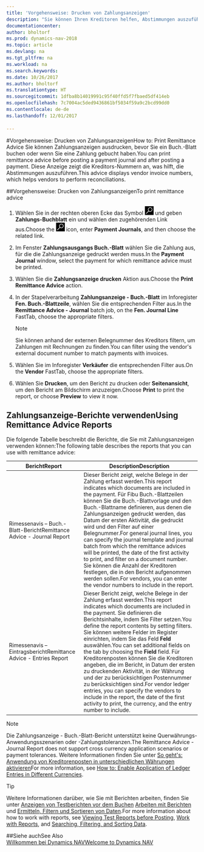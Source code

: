 ```yaml
---
title: 'Vorgehensweise: Drucken von Zahlungsanzeigen'
description: "Sie können Ihren Kreditoren helfen, Abstimmungen auszuführen, indem Sie Zahlungsanzeige ausdrucken, bevor Sie ein Buch.-Blatt buchen oder wenn Sie eine Zahlung buchen."
documentationcenter: 
author: bholtorf
ms.prod: dynamics-nav-2018
ms.topic: article
ms.devlang: na
ms.tgt_pltfrm: na
ms.workload: na
ms.search.keywords: 
ms.date: 10/26/2017
ms.author: bholtorf
ms.translationtype: HT
ms.sourcegitcommit: 1dfba8b14019991c95f40ffd5f7fbaed5df414eb
ms.openlocfilehash: 7c7004ac5ded9436861bf5034f59a9c2bcd99dd0
ms.contentlocale: de-de
ms.lasthandoff: 12/01/2017

---
```


#<a name="how-to-print-remittance-advice"></a><span data-ttu-id="4b15b-103">Vorgehensweise: Drucken von Zahlungsanzeigen</span><span class="sxs-lookup"><span data-stu-id="4b15b-103">How to: Print Remittance Advice</span></span>
<span data-ttu-id="4b15b-104">Sie können Zahlungsanzeigen ausdrucken, bevor Sie ein Buch.-Blatt buchen oder wenn Sie eine Zahlung gebucht haben.</span><span class="sxs-lookup"><span data-stu-id="4b15b-104">You can print remittance advice before posting a payment journal and after posting a payment.</span></span> <span data-ttu-id="4b15b-105">Diese Anzeige zeigt die Kreditors-Nummern an, was hilft, die Abstimmungen auszuführen.</span><span class="sxs-lookup"><span data-stu-id="4b15b-105">This advice displays vendor invoice numbers, which helps vendors to perform reconciliations.</span></span>

##<a name="to-print-remittance-advice"></a><span data-ttu-id="4b15b-106">Vorgehensweise: Drucken von Zahlungsanzeigen</span><span class="sxs-lookup"><span data-stu-id="4b15b-106">To print remittance advice</span></span>
1. <span data-ttu-id="4b15b-107">Wählen Sie in der rechten oberen Ecke das Symbol ![Nach Seite oder Bericht suchen](media/ui-search/search_small.png "Nach Seite oder Bericht suchen") und geben **Zahlungs-Buchblatt** ein und wählen den zugehörenden Link aus.</span><span class="sxs-lookup"><span data-stu-id="4b15b-107">Choose the ![Search for Page or Report](media/ui-search/search_small.png "Search for Page or Report icon") icon, enter **Payment Journals**, and then choose the related link.</span></span>  
2. <span data-ttu-id="4b15b-108">Im Fenster **Zahlungsausgangs Buch.-Blatt** wählen Sie die Zahlung aus, für die die Zahlungsanzeige gedruckt werden muss.</span><span class="sxs-lookup"><span data-stu-id="4b15b-108">In the **Payment Journal** window, select the payment for which remittance advice must be printed.</span></span>  
3. <span data-ttu-id="4b15b-109">Wählen Sie die **Zahlungsanzeige drucken** Aktion aus.</span><span class="sxs-lookup"><span data-stu-id="4b15b-109">Choose the **Print Remittance Advice** action.</span></span>  
4. <span data-ttu-id="4b15b-110">In der Stapelverarbeitung **Zahlungsanzeige - Buch.-Blatt** im Inforegister **Fen. Buch.-Blattzeile**, wählen Sie die entsprechenden Filter aus.</span><span class="sxs-lookup"><span data-stu-id="4b15b-110">In the **Remittance Advice - Journal** batch job, on the **Fen. Journal Line** FastTab, choose the appropriate filters.</span></span>  
  
    >[!Note]
    > <span data-ttu-id="4b15b-111">Sie können anhand der externen Belegnummer des Kreditors filtern, um Zahlungen mit Rechnungen zu finden.</span><span class="sxs-lookup"><span data-stu-id="4b15b-111">You can filter using the vendor's external document number to match payments with invoices.</span></span>

5. <span data-ttu-id="4b15b-112">Wählen Sie im Inforegister **Verkäufer** die entsprechenden Filter aus.</span><span class="sxs-lookup"><span data-stu-id="4b15b-112">On the **Vendor** FastTab, choose the appropriate filters.</span></span>  
6. <span data-ttu-id="4b15b-113">Wählen Sie **Drucken**, um den Bericht zu drucken oder **Seitenansicht**, um den Bericht am Bildschirm anzuzeigen.</span><span class="sxs-lookup"><span data-stu-id="4b15b-113">Choose **Print** to print the report, or choose **Preview** to view it now.</span></span>  

## <a name="using-remittance-advice-reports"></a><span data-ttu-id="4b15b-114">Zahlungsanzeige-Berichte verwenden</span><span class="sxs-lookup"><span data-stu-id="4b15b-114">Using Remittance Advice Reports</span></span>
<span data-ttu-id="4b15b-115">Die folgende Tabelle beschreibt die Berichte, die Sie mit Zahlungsanzeigen verwenden können:</span><span class="sxs-lookup"><span data-stu-id="4b15b-115">The following table describes the reports that you can use with remittance advice:</span></span>

|<span data-ttu-id="4b15b-116">Bericht</span><span class="sxs-lookup"><span data-stu-id="4b15b-116">Report</span></span>|<span data-ttu-id="4b15b-117">Description</span><span class="sxs-lookup"><span data-stu-id="4b15b-117">Description</span></span>|
|----|----|
|<span data-ttu-id="4b15b-118">Rimessenavis – Buch.-Blatt-Bericht</span><span class="sxs-lookup"><span data-stu-id="4b15b-118">Remittance Advice - Journal Report</span></span>|<span data-ttu-id="4b15b-119">Dieser Bericht zeigt, welche Belege in der Zahlung erfasst werden.</span><span class="sxs-lookup"><span data-stu-id="4b15b-119">This report indicates which documents are included in the payment.</span></span> <span data-ttu-id="4b15b-120">Für Fibu Buch.-Blattzeilen können Sie die Buch.-Blattvorlage und den Buch.-Blattname definieren, aus denen die Zahlungsanzeigen gedruckt werden, das Datum der ersten Aktivität, die gedruckt wird und den Filter auf einer Belegnummer.</span><span class="sxs-lookup"><span data-stu-id="4b15b-120">For general journal lines, you can specify the journal template and journal batch from which the remittance advices will be printed, the date of the first activity to print, and filter on a document number.</span></span> <span data-ttu-id="4b15b-121">Sie können die Anzahl der Kreditoren festlegen, die in den Bericht aufgenommen werden sollen.</span><span class="sxs-lookup"><span data-stu-id="4b15b-121">For vendors, you can enter the vendor numbers to include in the report.</span></span> |
|<span data-ttu-id="4b15b-122">Rimessenavis – Eintragsbericht</span><span class="sxs-lookup"><span data-stu-id="4b15b-122">Remittance Advice - Entries Report</span></span>| <span data-ttu-id="4b15b-123">Dieser Bericht zeigt, welche Belege in der Zahlung erfasst werden.</span><span class="sxs-lookup"><span data-stu-id="4b15b-123">This report indicates which documents are included in the payment.</span></span> <span data-ttu-id="4b15b-124">Sie definieren die Berichtsinhalte, indem Sie Filter setzen.</span><span class="sxs-lookup"><span data-stu-id="4b15b-124">You define the report contents by setting filters.</span></span> <span data-ttu-id="4b15b-125">Sie können weitere Felder im Register einrichten, indem Sie das Feld **Feld** auswählen.</span><span class="sxs-lookup"><span data-stu-id="4b15b-125">You can set additional fields on the tab by choosing the **Field** field.</span></span> <span data-ttu-id="4b15b-126">Für Kreditorenposten können Sie die Kreditoren angeben, die im Bericht, in Datum der ersten zu druckenden Aktivität, in der Währung und der zu berücksichtigen Postennummer zu berücksichtigen sind.</span><span class="sxs-lookup"><span data-stu-id="4b15b-126">For vendor ledger entries, you can specify the vendors to include in the report, the date of the first activity to print, the currency, and the entry number to include.</span></span> |

> [!Note]
> <span data-ttu-id="4b15b-127">Die Zahlungsanzeige - Buch.-Blatt-Bericht unterstützt keine Querwährungs-Anwendungsszenarien oder -Zahlungstoleranzen.</span><span class="sxs-lookup"><span data-stu-id="4b15b-127">The Remittance Advice - Journal Report does not support cross currency application scenarios or payment tolerances.</span></span> <span data-ttu-id="4b15b-128">Weitere Informationen finden Sie unter [So geht's: Anwendung von Kreditorenposten in unterschiedlichen Währungen aktivieren](finance-how-enable-application-ledger-entries-different-currencies.md)</span><span class="sxs-lookup"><span data-stu-id="4b15b-128">For more information, see [How to: Enable Application of Ledger Entries in Different Currencies](finance-how-enable-application-ledger-entries-different-currencies.md).</span></span>

> [!Tip]
> <span data-ttu-id="4b15b-129">Weitere Informationen darüber, wie Sie mit Berichten arbeiten, finden Sie unter [Anzeigen von Testberichten vor dem Buchen](ui-how-view-test-reports-posting.md) [Arbeiten mit Berichten](ui-work-report.md) und [Ermitteln, Filtern und Sortieren von Daten](ui-enter-criteria-filters.md).</span><span class="sxs-lookup"><span data-stu-id="4b15b-129">For more information about how to work with reports, see [Viewing Test Reports before Posting](ui-how-view-test-reports-posting.md), [Work with Reports](ui-work-report.md), and [Searching, Filtering, and Sorting Data](ui-enter-criteria-filters.md).</span></span>

##<a name="see-also"></a><span data-ttu-id="4b15b-130">Siehe auch</span><span class="sxs-lookup"><span data-stu-id="4b15b-130">See Also</span></span>  
[<span data-ttu-id="4b15b-131">Willkommen bei Dynamics NAV</span><span class="sxs-lookup"><span data-stu-id="4b15b-131">Welcome to Dynamics NAV</span></span>](across-get-started.md)
